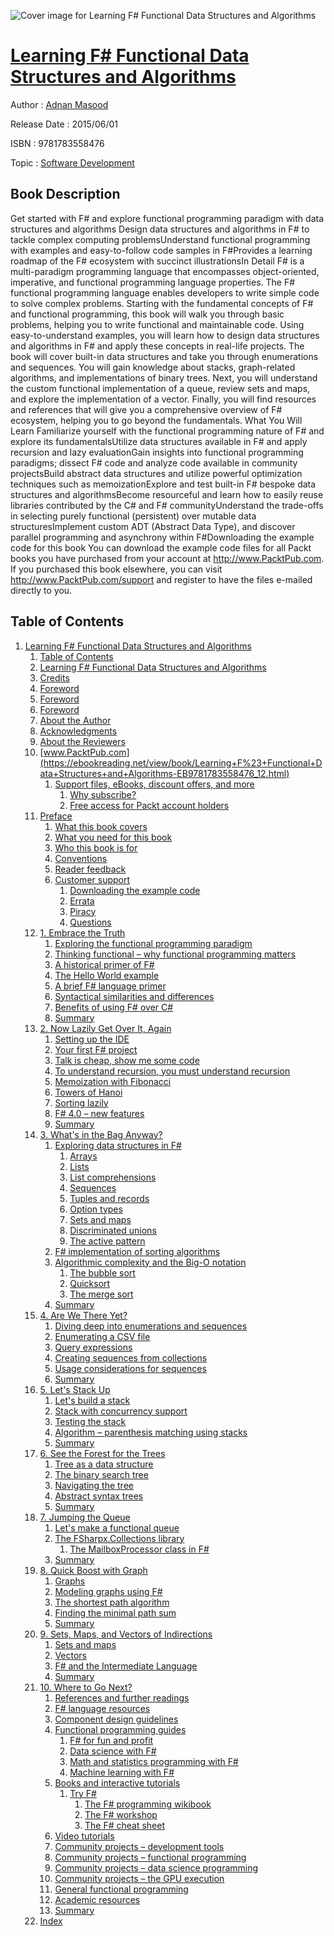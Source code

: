 ![Cover image for Learning F# Functional Data Structures and Algorithms](https://imgdetail.ebookreading.net/cover/cover/software_development/EB9781783558476.jpg)

[Learning F# Functional Data Structures and Algorithms](https://ebookreading.net/view/book/Learning+F%23+Functional+Data+Structures+and+Algorithms-EB9781783558476_1.html "Learning F# Functional Data Structures and Algorithms")
====================================================================================================================

Author : [Adnan Masood](https://ebookreading.net/search/author/Adnan+Masood)

Release Date : 2015/06/01

ISBN : 9781783558476

Topic : [Software Development](https://ebookreading.net/search/category/software-development)

Book Description
-----------------

Get started with F# and explore functional programming paradigm with data structures and algorithms
Design data structures and algorithms in F# to tackle complex computing problemsUnderstand functional programming with examples and easy-to-follow code samples in F#Provides a learning roadmap of the F# ecosystem with succinct illustrationsIn Detail
F# is a multi-paradigm programming language that encompasses object-oriented, imperative, and functional programming language properties. The F# functional programming language enables developers to write simple code to solve complex problems.
Starting with the fundamental concepts of F# and functional programming, this book will walk you through basic problems, helping you to write functional and maintainable code. Using easy-to-understand examples, you will learn how to design data structures and algorithms in F# and apply these concepts in real-life projects. The book will cover built-in data structures and take you through enumerations and sequences. You will gain knowledge about stacks, graph-related algorithms, and implementations of binary trees. Next, you will understand the custom functional implementation of a queue, review sets and maps, and explore the implementation of a vector. Finally, you will find resources and references that will give you a comprehensive overview of F# ecosystem, helping you to go beyond the fundamentals.
What You Will Learn
Familiarize yourself with the functional programming nature of F# and explore its fundamentalsUtilize data structures available in F# and apply recursion and lazy evaluationGain insights into functional programming paradigms; dissect F# code and analyze code available in community projectsBuild abstract data structures and utilize powerful optimization techniques such as memoizationExplore and test built-in F# bespoke data structures and algorithmsBecome resourceful and learn how to easily reuse libraries contributed by the C# and F# communityUnderstand the trade-offs in selecting purely functional (persistent) over mutable data structuresImplement custom ADT (Abstract Data Type), and discover parallel programming and asynchrony within F#Downloading the example code for this book You can download the example code files for all Packt books you have purchased from your account at http://www.PacktPub.com. If you purchased this book elsewhere, you can visit http://www.PacktPub.com/support and register to have the files e-mailed directly to you.
              
Table of Contents
-----------------

1. [Learning F# Functional Data Structures and Algorithms](https://ebookreading.net/view/book/Learning+F%23+Functional+Data+Structures+and+Algorithms-EB9781783558476_3.html)
    1. [Table of Contents](https://ebookreading.net/view/book/Learning+F%23+Functional+Data+Structures+and+Algorithms-EB9781783558476_2.html)
    1. [Learning F# Functional Data Structures and Algorithms](https://ebookreading.net/view/book/Learning+F%23+Functional+Data+Structures+and+Algorithms-EB9781783558476_4.html)
    1. [Credits](https://ebookreading.net/view/book/Learning+F%23+Functional+Data+Structures+and+Algorithms-EB9781783558476_5.html)
    1. [Foreword](https://ebookreading.net/view/book/Learning+F%23+Functional+Data+Structures+and+Algorithms-EB9781783558476_6.html)
    1. [Foreword](https://ebookreading.net/view/book/Learning+F%23+Functional+Data+Structures+and+Algorithms-EB9781783558476_7.html)
    1. [Foreword](https://ebookreading.net/view/book/Learning+F%23+Functional+Data+Structures+and+Algorithms-EB9781783558476_8.html)
    1. [About the Author](https://ebookreading.net/view/book/Learning+F%23+Functional+Data+Structures+and+Algorithms-EB9781783558476_9.html)
    1. [Acknowledgments](https://ebookreading.net/view/book/Learning+F%23+Functional+Data+Structures+and+Algorithms-EB9781783558476_10.html)
    1. [About the Reviewers](https://ebookreading.net/view/book/Learning+F%23+Functional+Data+Structures+and+Algorithms-EB9781783558476_11.html)
    1. [www.PacktPub.com](https://ebookreading.net/view/book/Learning+F%23+Functional+Data+Structures+and+Algorithms-EB9781783558476_12.html)
        1. [Support files, eBooks, discount offers, and more](https://ebookreading.net/view/book/Learning+F%23+Functional+Data+Structures+and+Algorithms-EB9781783558476_12.html#ch00lvl1sec01)
            1. [Why subscribe?](https://ebookreading.net/view/book/Learning+F%23+Functional+Data+Structures+and+Algorithms-EB9781783558476_12.html#ch00lvl2sec01)
            1. [Free access for Packt account holders](https://ebookreading.net/view/book/Learning+F%23+Functional+Data+Structures+and+Algorithms-EB9781783558476_12.html#ch00lvl2sec02)
    1. [Preface](https://ebookreading.net/view/book/Learning+F%23+Functional+Data+Structures+and+Algorithms-EB9781783558476_13.html)
        1. [What this book covers](https://ebookreading.net/view/book/Learning+F%23+Functional+Data+Structures+and+Algorithms-EB9781783558476_13.html#ch00lvl1sec02)
        1. [What you need for this book](https://ebookreading.net/view/book/Learning+F%23+Functional+Data+Structures+and+Algorithms-EB9781783558476_14.html)
        1. [Who this book is for](https://ebookreading.net/view/book/Learning+F%23+Functional+Data+Structures+and+Algorithms-EB9781783558476_15.html)
        1. [Conventions](https://ebookreading.net/view/book/Learning+F%23+Functional+Data+Structures+and+Algorithms-EB9781783558476_16.html)
        1. [Reader feedback](https://ebookreading.net/view/book/Learning+F%23+Functional+Data+Structures+and+Algorithms-EB9781783558476_17.html)
        1. [Customer support](https://ebookreading.net/view/book/Learning+F%23+Functional+Data+Structures+and+Algorithms-EB9781783558476_18.html)
            1. [Downloading the example code](https://ebookreading.net/view/book/Learning+F%23+Functional+Data+Structures+and+Algorithms-EB9781783558476_18.html#ch00lvl2sec03)
            1. [Errata](https://ebookreading.net/view/book/Learning+F%23+Functional+Data+Structures+and+Algorithms-EB9781783558476_18.html#ch00lvl2sec04)
            1. [Piracy](https://ebookreading.net/view/book/Learning+F%23+Functional+Data+Structures+and+Algorithms-EB9781783558476_18.html#ch00lvl2sec05)
            1. [Questions](https://ebookreading.net/view/book/Learning+F%23+Functional+Data+Structures+and+Algorithms-EB9781783558476_18.html#ch00lvl2sec06)
    1. [1. Embrace the Truth](https://ebookreading.net/view/book/Learning+F%23+Functional+Data+Structures+and+Algorithms-EB9781783558476_19.html)
        1. [Exploring the functional programming paradigm](https://ebookreading.net/view/book/Learning+F%23+Functional+Data+Structures+and+Algorithms-EB9781783558476_19.html#ch01lvl1sec08)
        1. [Thinking functional – why functional programming matters](https://ebookreading.net/view/book/Learning+F%23+Functional+Data+Structures+and+Algorithms-EB9781783558476_20.html)
        1. [A historical primer of F#](https://ebookreading.net/view/book/Learning+F%23+Functional+Data+Structures+and+Algorithms-EB9781783558476_21.html)
        1. [The Hello World example](https://ebookreading.net/view/book/Learning+F%23+Functional+Data+Structures+and+Algorithms-EB9781783558476_22.html)
        1. [A brief F# language primer](https://ebookreading.net/view/book/Learning+F%23+Functional+Data+Structures+and+Algorithms-EB9781783558476_23.html)
        1. [Syntactical similarities and differences](https://ebookreading.net/view/book/Learning+F%23+Functional+Data+Structures+and+Algorithms-EB9781783558476_24.html)
        1. [Benefits of using F# over C#](https://ebookreading.net/view/book/Learning+F%23+Functional+Data+Structures+and+Algorithms-EB9781783558476_25.html)
        1. [Summary](https://ebookreading.net/view/book/Learning+F%23+Functional+Data+Structures+and+Algorithms-EB9781783558476_26.html)
    1. [2. Now Lazily Get Over It, Again](https://ebookreading.net/view/book/Learning+F%23+Functional+Data+Structures+and+Algorithms-EB9781783558476_27.html)
        1. [Setting up the IDE](https://ebookreading.net/view/book/Learning+F%23+Functional+Data+Structures+and+Algorithms-EB9781783558476_27.html#ch02lvl1sec16)
        1. [Your first F# project](https://ebookreading.net/view/book/Learning+F%23+Functional+Data+Structures+and+Algorithms-EB9781783558476_28.html)
        1. [Talk is cheap, show me some code](https://ebookreading.net/view/book/Learning+F%23+Functional+Data+Structures+and+Algorithms-EB9781783558476_29.html)
        1. [To understand recursion, you must understand recursion](https://ebookreading.net/view/book/Learning+F%23+Functional+Data+Structures+and+Algorithms-EB9781783558476_30.html)
        1. [Memoization with Fibonacci](https://ebookreading.net/view/book/Learning+F%23+Functional+Data+Structures+and+Algorithms-EB9781783558476_31.html)
        1. [Towers of Hanoi](https://ebookreading.net/view/book/Learning+F%23+Functional+Data+Structures+and+Algorithms-EB9781783558476_32.html)
        1. [Sorting lazily](https://ebookreading.net/view/book/Learning+F%23+Functional+Data+Structures+and+Algorithms-EB9781783558476_33.html)
        1. [F# 4.0 – new features](https://ebookreading.net/view/book/Learning+F%23+Functional+Data+Structures+and+Algorithms-EB9781783558476_34.html)
        1. [Summary](https://ebookreading.net/view/book/Learning+F%23+Functional+Data+Structures+and+Algorithms-EB9781783558476_35.html)
    1. [3. What&#39;s in the Bag Anyway?](https://ebookreading.net/view/book/Learning+F%23+Functional+Data+Structures+and+Algorithms-EB9781783558476_36.html)
        1. [Exploring data structures in F#](https://ebookreading.net/view/book/Learning+F%23+Functional+Data+Structures+and+Algorithms-EB9781783558476_36.html#ch03lvl1sec25)
            1. [Arrays](https://ebookreading.net/view/book/Learning+F%23+Functional+Data+Structures+and+Algorithms-EB9781783558476_36.html#ch03lvl2sec07)
            1. [Lists](https://ebookreading.net/view/book/Learning+F%23+Functional+Data+Structures+and+Algorithms-EB9781783558476_36.html#ch03lvl2sec08)
            1. [List comprehensions](https://ebookreading.net/view/book/Learning+F%23+Functional+Data+Structures+and+Algorithms-EB9781783558476_36.html#ch03lvl2sec09)
            1. [Sequences](https://ebookreading.net/view/book/Learning+F%23+Functional+Data+Structures+and+Algorithms-EB9781783558476_36.html#ch03lvl2sec10)
            1. [Tuples and records](https://ebookreading.net/view/book/Learning+F%23+Functional+Data+Structures+and+Algorithms-EB9781783558476_36.html#ch03lvl2sec11)
            1. [Option types](https://ebookreading.net/view/book/Learning+F%23+Functional+Data+Structures+and+Algorithms-EB9781783558476_36.html#ch03lvl2sec12)
            1. [Sets and maps](https://ebookreading.net/view/book/Learning+F%23+Functional+Data+Structures+and+Algorithms-EB9781783558476_36.html#ch03lvl2sec13)
            1. [Discriminated unions](https://ebookreading.net/view/book/Learning+F%23+Functional+Data+Structures+and+Algorithms-EB9781783558476_36.html#ch03lvl2sec14)
            1. [The active pattern](https://ebookreading.net/view/book/Learning+F%23+Functional+Data+Structures+and+Algorithms-EB9781783558476_36.html#ch03lvl2sec15)
        1. [F# implementation of sorting algorithms](https://ebookreading.net/view/book/Learning+F%23+Functional+Data+Structures+and+Algorithms-EB9781783558476_37.html)
        1. [Algorithmic complexity and the Big-O notation](https://ebookreading.net/view/book/Learning+F%23+Functional+Data+Structures+and+Algorithms-EB9781783558476_38.html)
            1. [The bubble sort](https://ebookreading.net/view/book/Learning+F%23+Functional+Data+Structures+and+Algorithms-EB9781783558476_38.html#ch03lvl2sec16)
            1. [Quicksort](https://ebookreading.net/view/book/Learning+F%23+Functional+Data+Structures+and+Algorithms-EB9781783558476_38.html#ch03lvl2sec17)
            1. [The merge sort](https://ebookreading.net/view/book/Learning+F%23+Functional+Data+Structures+and+Algorithms-EB9781783558476_38.html#ch03lvl2sec18)
        1. [Summary](https://ebookreading.net/view/book/Learning+F%23+Functional+Data+Structures+and+Algorithms-EB9781783558476_39.html)
    1. [4. Are We There Yet?](https://ebookreading.net/view/book/Learning+F%23+Functional+Data+Structures+and+Algorithms-EB9781783558476_40.html)
        1. [Diving deep into enumerations and sequences](https://ebookreading.net/view/book/Learning+F%23+Functional+Data+Structures+and+Algorithms-EB9781783558476_40.html#ch04lvl1sec29)
        1. [Enumerating a CSV file](https://ebookreading.net/view/book/Learning+F%23+Functional+Data+Structures+and+Algorithms-EB9781783558476_41.html)
        1. [Query expressions](https://ebookreading.net/view/book/Learning+F%23+Functional+Data+Structures+and+Algorithms-EB9781783558476_42.html)
        1. [Creating sequences from collections](https://ebookreading.net/view/book/Learning+F%23+Functional+Data+Structures+and+Algorithms-EB9781783558476_43.html)
        1. [Usage considerations for sequences](https://ebookreading.net/view/book/Learning+F%23+Functional+Data+Structures+and+Algorithms-EB9781783558476_44.html)
        1. [Summary](https://ebookreading.net/view/book/Learning+F%23+Functional+Data+Structures+and+Algorithms-EB9781783558476_45.html)
    1. [5. Let&#39;s Stack Up](https://ebookreading.net/view/book/Learning+F%23+Functional+Data+Structures+and+Algorithms-EB9781783558476_46.html)
        1. [Let&#39;s build a stack](https://ebookreading.net/view/book/Learning+F%23+Functional+Data+Structures+and+Algorithms-EB9781783558476_46.html#ch05lvl1sec35)
        1. [Stack with concurrency support](https://ebookreading.net/view/book/Learning+F%23+Functional+Data+Structures+and+Algorithms-EB9781783558476_47.html)
        1. [Testing the stack](https://ebookreading.net/view/book/Learning+F%23+Functional+Data+Structures+and+Algorithms-EB9781783558476_48.html)
        1. [Algorithm – parenthesis matching using stacks](https://ebookreading.net/view/book/Learning+F%23+Functional+Data+Structures+and+Algorithms-EB9781783558476_49.html)
        1. [Summary](https://ebookreading.net/view/book/Learning+F%23+Functional+Data+Structures+and+Algorithms-EB9781783558476_50.html)
    1. [6. See the Forest for the Trees](https://ebookreading.net/view/book/Learning+F%23+Functional+Data+Structures+and+Algorithms-EB9781783558476_51.html)
        1. [Tree as a data structure](https://ebookreading.net/view/book/Learning+F%23+Functional+Data+Structures+and+Algorithms-EB9781783558476_51.html#ch06lvl1sec40)
        1. [The binary search tree](https://ebookreading.net/view/book/Learning+F%23+Functional+Data+Structures+and+Algorithms-EB9781783558476_52.html)
        1. [Navigating the tree](https://ebookreading.net/view/book/Learning+F%23+Functional+Data+Structures+and+Algorithms-EB9781783558476_53.html)
        1. [Abstract syntax trees](https://ebookreading.net/view/book/Learning+F%23+Functional+Data+Structures+and+Algorithms-EB9781783558476_54.html)
        1. [Summary](https://ebookreading.net/view/book/Learning+F%23+Functional+Data+Structures+and+Algorithms-EB9781783558476_55.html)
    1. [7. Jumping the Queue](https://ebookreading.net/view/book/Learning+F%23+Functional+Data+Structures+and+Algorithms-EB9781783558476_56.html)
        1. [Let&#39;s make a functional queue](https://ebookreading.net/view/book/Learning+F%23+Functional+Data+Structures+and+Algorithms-EB9781783558476_56.html#ch07lvl1sec45)
        1. [The FSharpx.Collections library](https://ebookreading.net/view/book/Learning+F%23+Functional+Data+Structures+and+Algorithms-EB9781783558476_57.html)
            1. [The MailboxProcessor class in F#](https://ebookreading.net/view/book/Learning+F%23+Functional+Data+Structures+and+Algorithms-EB9781783558476_57.html#ch07lvl2sec19)
        1. [Summary](https://ebookreading.net/view/book/Learning+F%23+Functional+Data+Structures+and+Algorithms-EB9781783558476_58.html)
    1. [8. Quick Boost with Graph](https://ebookreading.net/view/book/Learning+F%23+Functional+Data+Structures+and+Algorithms-EB9781783558476_59.html)
        1. [Graphs](https://ebookreading.net/view/book/Learning+F%23+Functional+Data+Structures+and+Algorithms-EB9781783558476_59.html#ch08lvl1sec48)
        1. [Modeling graphs using F#](https://ebookreading.net/view/book/Learning+F%23+Functional+Data+Structures+and+Algorithms-EB9781783558476_60.html)
        1. [The shortest path algorithm](https://ebookreading.net/view/book/Learning+F%23+Functional+Data+Structures+and+Algorithms-EB9781783558476_61.html)
        1. [Finding the minimal path sum](https://ebookreading.net/view/book/Learning+F%23+Functional+Data+Structures+and+Algorithms-EB9781783558476_62.html)
        1. [Summary](https://ebookreading.net/view/book/Learning+F%23+Functional+Data+Structures+and+Algorithms-EB9781783558476_63.html)
    1. [9. Sets, Maps, and Vectors of Indirections](https://ebookreading.net/view/book/Learning+F%23+Functional+Data+Structures+and+Algorithms-EB9781783558476_64.html)
        1. [Sets and maps](https://ebookreading.net/view/book/Learning+F%23+Functional+Data+Structures+and+Algorithms-EB9781783558476_64.html#ch09lvl1sec53)
        1. [Vectors](https://ebookreading.net/view/book/Learning+F%23+Functional+Data+Structures+and+Algorithms-EB9781783558476_65.html)
        1. [F# and the Intermediate Language](https://ebookreading.net/view/book/Learning+F%23+Functional+Data+Structures+and+Algorithms-EB9781783558476_66.html)
        1. [Summary](https://ebookreading.net/view/book/Learning+F%23+Functional+Data+Structures+and+Algorithms-EB9781783558476_67.html)
    1. [10. Where to Go Next?](https://ebookreading.net/view/book/Learning+F%23+Functional+Data+Structures+and+Algorithms-EB9781783558476_68.html)
        1. [References and further readings](https://ebookreading.net/view/book/Learning+F%23+Functional+Data+Structures+and+Algorithms-EB9781783558476_68.html#ch10lvl1sec57)
        1. [F# language resources](https://ebookreading.net/view/book/Learning+F%23+Functional+Data+Structures+and+Algorithms-EB9781783558476_69.html)
        1. [Component design guidelines](https://ebookreading.net/view/book/Learning+F%23+Functional+Data+Structures+and+Algorithms-EB9781783558476_70.html)
        1. [Functional programming guides](https://ebookreading.net/view/book/Learning+F%23+Functional+Data+Structures+and+Algorithms-EB9781783558476_71.html)
            1. [F# for fun and profit](https://ebookreading.net/view/book/Learning+F%23+Functional+Data+Structures+and+Algorithms-EB9781783558476_71.html#ch10lvl2sec20)
            1. [Data science with F#](https://ebookreading.net/view/book/Learning+F%23+Functional+Data+Structures+and+Algorithms-EB9781783558476_71.html#ch10lvl2sec21)
            1. [Math and statistics programming with F#](https://ebookreading.net/view/book/Learning+F%23+Functional+Data+Structures+and+Algorithms-EB9781783558476_71.html#ch10lvl2sec22)
            1. [Machine learning with F#](https://ebookreading.net/view/book/Learning+F%23+Functional+Data+Structures+and+Algorithms-EB9781783558476_71.html#ch10lvl2sec23)
        1. [Books and interactive tutorials](https://ebookreading.net/view/book/Learning+F%23+Functional+Data+Structures+and+Algorithms-EB9781783558476_72.html)
            1. [Try F#](https://ebookreading.net/view/book/Learning+F%23+Functional+Data+Structures+and+Algorithms-EB9781783558476_72.html#ch10lvl2sec24)
                1. [The F# programming wikibook](https://ebookreading.net/view/book/Learning+F%23+Functional+Data+Structures+and+Algorithms-EB9781783558476_72.html#ch10lvl3sec01)
                1. [The F# workshop](https://ebookreading.net/view/book/Learning+F%23+Functional+Data+Structures+and+Algorithms-EB9781783558476_72.html#ch10lvl3sec02)
                1. [The F# cheat sheet](https://ebookreading.net/view/book/Learning+F%23+Functional+Data+Structures+and+Algorithms-EB9781783558476_72.html#ch10lvl3sec03)
        1. [Video tutorials](https://ebookreading.net/view/book/Learning+F%23+Functional+Data+Structures+and+Algorithms-EB9781783558476_73.html)
        1. [Community projects – development tools](https://ebookreading.net/view/book/Learning+F%23+Functional+Data+Structures+and+Algorithms-EB9781783558476_74.html)
        1. [Community projects – functional programming](https://ebookreading.net/view/book/Learning+F%23+Functional+Data+Structures+and+Algorithms-EB9781783558476_75.html)
        1. [Community projects – data science programming](https://ebookreading.net/view/book/Learning+F%23+Functional+Data+Structures+and+Algorithms-EB9781783558476_76.html)
        1. [Community projects – the GPU execution](https://ebookreading.net/view/book/Learning+F%23+Functional+Data+Structures+and+Algorithms-EB9781783558476_77.html)
        1. [General functional programming](https://ebookreading.net/view/book/Learning+F%23+Functional+Data+Structures+and+Algorithms-EB9781783558476_78.html)
        1. [Academic resources](https://ebookreading.net/view/book/Learning+F%23+Functional+Data+Structures+and+Algorithms-EB9781783558476_79.html)
        1. [Summary](https://ebookreading.net/view/book/Learning+F%23+Functional+Data+Structures+and+Algorithms-EB9781783558476_80.html)
    1. [Index](https://ebookreading.net/view/book/Learning+F%23+Functional+Data+Structures+and+Algorithms-EB9781783558476_81.html)
